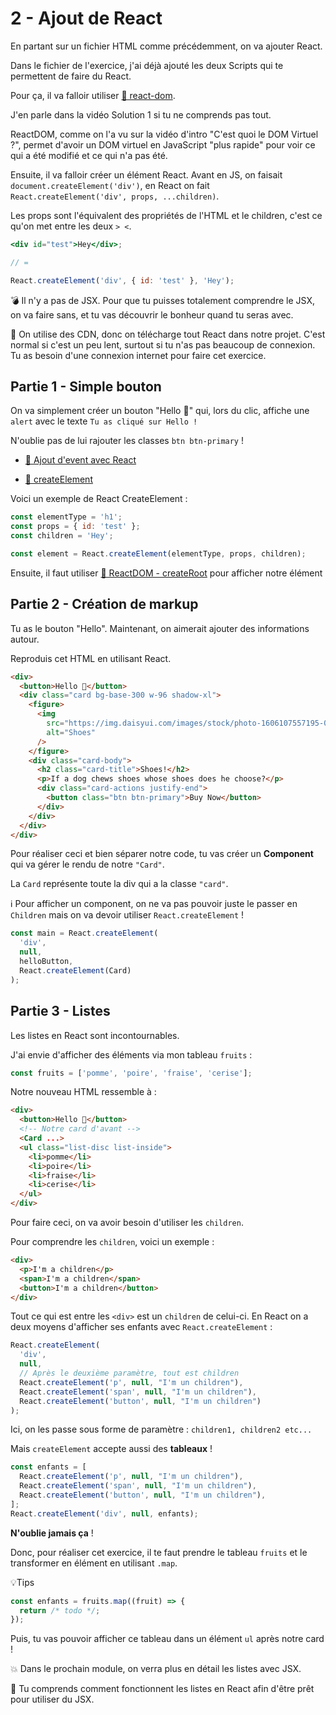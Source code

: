 # 2 - Ajout de React

En partant sur un fichier HTML comme précédemment, on va ajouter React.

Dans le fichier de l'exercice, j'ai déjà ajouté les deux Scripts qui
te permettent de faire du React.

Pour ça, il va falloir utiliser [📖 react-dom](https://reactjs.org/docs/react-dom-client.html#createroot).

J'en parle dans la vidéo Solution 1 si tu ne comprends pas tout.

ReactDOM, comme on l'a vu sur la vidéo d'intro "C'est quoi le DOM Virtuel ?", permet d'avoir un DOM virtuel en JavaScript "plus rapide" pour voir ce qui a été modifié et ce qui n'a pas été.

Ensuite, il va falloir créer un élément React. Avant en JS, on faisait
`document.createElement('div')`, en React on fait `React.createElement('div', props, ...children)`.

Les props sont l'équivalent des propriétés de l'HTML et le children, c'est ce qu'on met entre les deux `> <`.

```jsx
<div id="test">Hey</div>;

// =

React.createElement('div', { id: 'test' }, 'Hey');
```

💣 Il n'y a pas de JSX. Pour que tu puisses totalement comprendre le JSX, on va faire sans, et tu vas découvrir le bonheur quand tu seras avec.

🤔 On utilise des CDN, donc on télécharge tout React dans notre projet. C'est
normal si c'est un peu lent, surtout si tu n'as pas beaucoup de connexion. Tu as
besoin d'une connexion internet pour faire cet exercice.

## Partie 1 - Simple bouton

On va simplement créer un bouton "Hello 👋" qui, lors du clic, affiche une `alert`
avec le texte `Tu as cliqué sur Hello !`

N'oublie pas de lui rajouter les classes `btn btn-primary` !

- [📖 Ajout d'event avec React](https://react.dev/learn/responding-to-events)

- [📖 createElement](https://react.dev/reference/react/createElement)

Voici un exemple de React CreateElement :

```js
const elementType = 'h1';
const props = { id: 'test' };
const children = 'Hey';

const element = React.createElement(elementType, props, children);
```

Ensuite, il faut utiliser [📖 ReactDOM - createRoot](https://react.dev/reference/react-dom/client/createRoot) pour afficher notre élément

## Partie 2 - Création de markup

Tu as le bouton "Hello". Maintenant, on aimerait ajouter des informations autour.

Reproduis cet HTML en utilisant React.

```html
<div>
  <button>Hello 👋</button>
  <div class="card bg-base-300 w-96 shadow-xl">
    <figure>
      <img
        src="https://img.daisyui.com/images/stock/photo-1606107557195-0e29a4b5b4aa.webp"
        alt="Shoes"
      />
    </figure>
    <div class="card-body">
      <h2 class="card-title">Shoes!</h2>
      <p>If a dog chews shoes whose shoes does he choose?</p>
      <div class="card-actions justify-end">
        <button class="btn btn-primary">Buy Now</button>
      </div>
    </div>
  </div>
</div>
```

Pour réaliser ceci et bien séparer notre code, tu vas créer un **Component** qui va gérer le rendu de notre `"Card"`.

La `Card` représente toute la div qui a la classe `"card"`.

ℹ️ Pour afficher un component, on ne va pas pouvoir juste le passer en `Children` mais on va devoir utiliser `React.createElement` !

```js
const main = React.createElement(
  'div',
  null,
  helloButton,
  React.createElement(Card)
);
```

## Partie 3 - Listes

Les listes en React sont incontournables.

J'ai envie d'afficher des éléments via mon tableau `fruits` :

```js
const fruits = ['pomme', 'poire', 'fraise', 'cerise'];
```

Notre nouveau HTML ressemble à :

```html
<div>
  <button>Hello 👋</button>
  <!-- Notre card d'avant -->
  <Card ...>
  <ul class="list-disc list-inside">
    <li>pomme</li>
    <li>poire</li>
    <li>fraise</li>
    <li>cerise</li>
  </ul>
</div>
```

Pour faire ceci, on va avoir besoin d'utiliser les `children`.

Pour comprendre les `children`, voici un exemple :

```html
<div>
  <p>I'm a children</p>
  <span>I'm a children</span>
  <button>I'm a children</button>
</div>
```

Tout ce qui est entre les `<div>` est un `children` de celui-ci. En React
on a deux moyens d'afficher ses enfants avec `React.createElement` :

```js
React.createElement(
  'div',
  null,
  // Après le deuxième paramètre, tout est children
  React.createElement('p', null, "I'm un children"),
  React.createElement('span', null, "I'm un children"),
  React.createElement('button', null, "I'm un children")
);
```

Ici, on les passe sous forme de paramètre : `children1, children2 etc...`

Mais `createElement` accepte aussi des **tableaux** !

```js
const enfants = [
  React.createElement('p', null, "I'm un children"),
  React.createElement('span', null, "I'm un children"),
  React.createElement('button', null, "I'm un children"),
];
React.createElement('div', null, enfants);
```

**N'oublie jamais ça** !

Donc, pour réaliser cet exercice, il te faut prendre le tableau `fruits` et
le transformer en élément en utilisant `.map`.

💡Tips

```js
const enfants = fruits.map((fruit) => {
  return /* todo */;
});
```

Puis, tu vas pouvoir afficher ce tableau dans un élément `ul` après notre card !

💥 Dans le prochain module, on verra plus en détail les listes avec JSX.

💌 Tu comprends comment fonctionnent les listes en React afin d'être
prêt pour utiliser du JSX.
